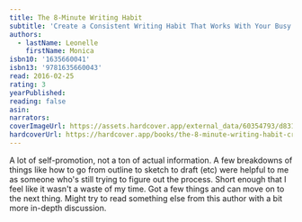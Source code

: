 ```yaml
---
title: The 8-Minute Writing Habit
subtitle: 'Create a Consistent Writing Habit That Works With Your Busy Lifestyle'
authors:
  - lastName: Leonelle
    firstName: Monica
isbn10: '1635660041'
isbn13: '9781635660043'
read: 2016-02-25
rating: 3
yearPublished:
reading: false
asin:
narrators:
coverImageUrl: https://assets.hardcover.app/external_data/60354793/d831ee318ff648646fea6771c6aa05df185c3b1d.jpeg
hardcoverUrl: https://hardcover.app/books/the-8-minute-writing-habit-create-a-consistent-writing-habit-that-works-with-your-busy-lifestyle/editions/31221884
---
```


A lot of self-promotion, not a ton of actual information. A few breakdowns of things like how to go from outline to sketch to draft (etc) were helpful to me as someone who's still trying to figure out the process. Short enough that I feel like it wasn't a waste of my time. Got a few things and can move on to the next thing. Might try to read something else from this author with a bit more in-depth discussion.
